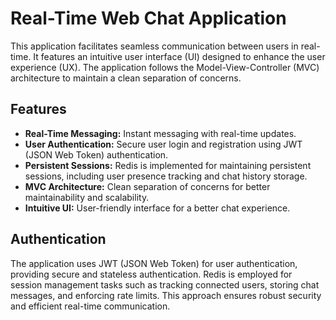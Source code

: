 # Real-Time Web Chat Application

This application facilitates seamless communication between users in real-time. It features an intuitive user interface (UI) designed to enhance the user experience (UX). The application follows the Model-View-Controller (MVC) architecture to maintain a clean separation of concerns.

## Features

- **Real-Time Messaging:** Instant messaging with real-time updates.
- **User Authentication:** Secure user login and registration using JWT (JSON Web Token) authentication.
- **Persistent Sessions:** Redis is implemented for maintaining persistent sessions, including user presence tracking and chat history storage.
- **MVC Architecture:** Clean separation of concerns for better maintainability and scalability.
- **Intuitive UI:** User-friendly interface for a better chat experience.

## Authentication

The application uses JWT (JSON Web Token) for user authentication, providing secure and stateless authentication. Redis is employed for session management tasks such as tracking connected users, storing chat messages, and enforcing rate limits. This approach ensures robust security and efficient real-time communication.
